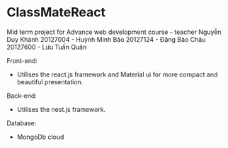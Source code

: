 # ClassMateReact
Mid term project for Advance web development course - teacher Nguyễn Duy Khánh
20127004 - Huỳnh Minh Bảo
20127124 - Đặng Bảo Châu
20127600 - Lưu Tuấn Quân

Front-end:
- Utilises the react.js framework and Material ui for more compact and beautiful presentation.

Back-end:
- Utilises the nest.js framework.

Database:
- MongoDb cloud

